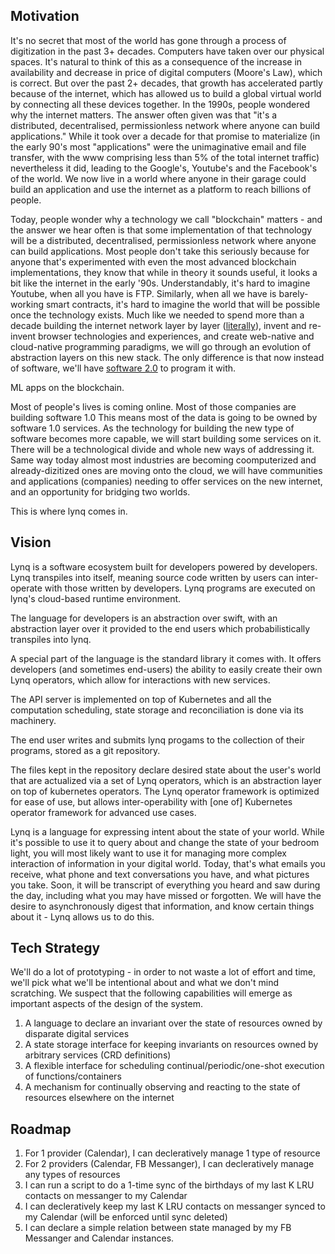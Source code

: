 ## Motivation

It's no secret that most of the world has gone through a process of digitization in the past 3+ decades. Computers have taken over our physical spaces.
It's natural to think of this as a consequence of the increase in availability and decrease in price of digital computers (Moore's Law), which is correct. But over the past 2+ decades, that growth has accelerated partly because of the internet, which has allowed us to build a global virtual world by connecting all these devices together.
In the 1990s, people wondered why the internet matters. The answer often given was that "it's a distributed, decentralised, permissionless network where anyone can build applications." While it took over a decade for that promise to materialize (in the early 90's most "applications" were the unimaginative email and file transfer, with the www comprising less than 5% of the total internet traffic) nevertheless it did, leading to the Google's, Youtube's and the Facebook's of the world. We now live in a world where anyone in their garage could build an application and use the internet as a platform to reach billions of people.

Today, people wonder why a technology we call "blockchain" matters - and the answer we hear often is that some implementation of that technology will be a distributed, decentralised, permissionless network where anyone can build applications. Most people don't take this seriously because for anyone that's experimented with even the most advanced blockchain implementations, they know that while in theory it sounds useful, it looks a bit like the internet in the early '90s. Understandably, it's hard to imagine Youtube, when all you have is FTP. Similarly, when all we have is barely-working smart contracts, it's hard to imagine the world that will be possible once the technology exists. Much like we needed to spend more than a decade building the internet network layer by layer ([literally](https://en.wikipedia.org/wiki/OSI_model)), invent and re-invent browser technologies and experiences, and create web-native and cloud-native programming paradigms, we will go through an evolution of abstraction layers on this new stack. The only difference is that now instead of software, we'll have [software 2.0](https://medium.com/@karpathy/software-2-0-a64152b37c35) to program it with. 

ML apps on the blockchain.

Most of people's lives is coming online.
Most of those companies are building software 1.0
This means most of the data is going to be owned by software 1.0 services.
As the technology for building the new type of software becomes more capable, we will start building some services on it.
There will be a technological divide and whole new ways of addressing it.
Same way today almost most industries are becoming coomputerized and already-dizitized ones are moving onto the cloud, we will have communities and applications (companies) needing to offer services on the new internet, and an opportunity for bridging two worlds. 

This is where lynq comes in.


## Vision

Lynq is a software ecosystem built for developers powered by developers. Lynq transpiles into itself, meaning source code written by users can inter-operate with those written by developers. Lynq programs are executed on lynq's cloud-based runtime environment.

The language for developers is an abstraction over swift, with an abstraction layer over it provided to the end users which probabilistically transpiles into lynq.

A special part of the language is the standard library it comes with. It offers developers (and sometimes end-users) the ability to easily create their own Lynq operators, which allow for interactions with new services.

The API server is implemented on top of Kubernetes and all the computation scheduling, state storage and reconciliation is done via its machinery. 

The end user writes and submits lynq progams to the collection of their programs, stored as a git repository.

The files kept in the repository declare desired state about the user's world that are actualized via a set of Lynq operators, which is an abstraction layer on top of kubernetes operators. The Lynq operator framework is optimized for ease of use, but allows inter-operability with [one of] Kubernetes operator framework for advanced use cases.

Lynq is a language for expressing intent about the state of your world. While it's possible to use it to query about and change the state of your bedroom light, you will most likely want to use it for managing more complex interaction of information in your digital world. Today, that's what emails you receive, what phone and text conversations you have, and what pictures you take. Soon, it will be transcript of everything you heard and saw during the day, including what you may have missed or forgotten. We will have the desire to asynchronously digest that information, and know certain things about it - Lynq allows us to do this.

## Tech Strategy

We'll do a lot of prototyping - in order to not waste a lot of effort and time, we'll pick what we'll be intentional about and what we don't mind scratching.
We suspect that the following capabilities will emerge as important aspects of the design of the system.

1. A language to declare an invariant over the state of resources owned by disparate digital services
2. A state storage interface for keeping invariants on resources owned by arbitrary services (CRD definitions)
3. A flexible interface for scheduling continual/periodic/one-shot execution of functions/containers
4. A mechanism for continually observing and reacting to the state of resources elsewhere on the internet

## Roadmap

1. For 1 provider (Calendar), I can decleratively manage 1 type of resource
2. For 2 providers (Calendar, FB Messanger), I can decleratively manage any types of resources
3. I can run a script to do a 1-time sync of the birthdays of my last K LRU contacts on messanger to my Calendar
4. I can decleratively keep my last K LRU contacts on messanger synced to my Calendar (will be enforced until sync deleted)
5. I can declare a simple relation between state managed by my FB Messanger and Calendar instances.

